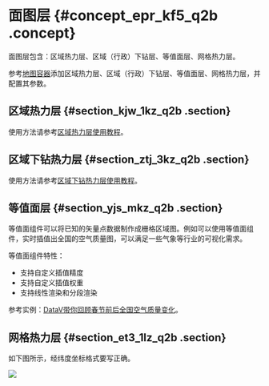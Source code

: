 # 面图层 {#concept_epr_kf5_q2b .concept}

面图层包含：区域热力层、区域（行政）下钻层、等值面层、网格热力层。

参考[地图容器](cn.zh-CN/用户指南/组件指南/基础平面地图组件/地图容器.md#)添加区域热力层、区域（行政）下钻层、等值面层、网格热力层，并配置其参数。

## 区域热力层 {#section_kjw_1kz_q2b .section}

使用方法请参考[区域热力层使用教程](cn.zh-CN/用户指南/组件指南/基础平面地图组件/区域热力层使用教程.md#)。

## 区域下钻热力层 {#section_ztj_3kz_q2b .section}

使用方法请参考[区域下钻热力层使用教程](cn.zh-CN/用户指南/组件指南/基础平面地图组件/区域下钻热力层使用教程.md#)。

## 等值面层 {#section_yjs_mkz_q2b .section}

等值面组件可以将已知的矢量点数据制作成栅格区域图。例如可以使用等值面组件，实时插值出全国的空气质量图，可以满足一些气象等行业的可视化需求。

等值面组件特性：

-   支持自定义插值精度
-   支持自定义插值权重
-   支持线性渲染和分段渲染

参考实例：[DataV带你回顾春节前后全国空气质量变化](https://yq.aliyun.com/articles/69319?spm=a2c4g.11186623.2.7.fJLpxR)。

## 网格热力层 {#section_et3_1lz_q2b .section}

如下图所示，经纬度坐标格式要写正确。

![](http://static-aliyun-doc.oss-cn-hangzhou.aliyuncs.com/assets/img/16577/15438941228619_zh-CN.png)

